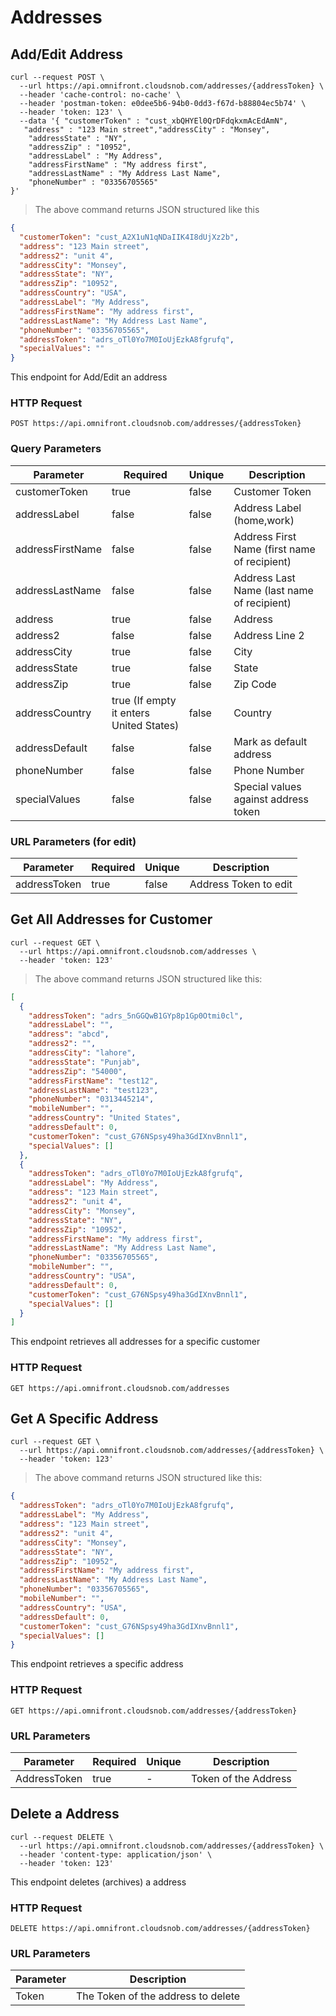 # Addresses

## Add/Edit Address

```shell
curl --request POST \
  --url https://api.omnifront.cloudsnob.com/addresses/{addressToken} \
  --header 'cache-control: no-cache' \
  --header 'postman-token: e0dee5b6-94b0-0dd3-f67d-b88804ec5b74' \
  --header 'token: 123' \
  --data '{ "customerToken" : "cust_xbQHYEl0QrDFdqkxmAcEdAmN",
   "address" : "123 Main street","addressCity" : "Monsey",
    "addressState" : "NY",
    "addressZip" : "10952",
    "addressLabel" : "My Address",
    "addressFirstName" : "My address first",
    "addressLastName" : "My Address Last Name",
    "phoneNumber" : "03356705565"
}'

```

> The above command returns JSON structured like this

```json
{
  "customerToken": "cust_A2X1uN1qNDaIIK4I8dUjXz2b",
  "address": "123 Main street",
  "address2": "unit 4",
  "addressCity": "Monsey",
  "addressState": "NY",
  "addressZip": "10952",
  "addressCountry": "USA",
  "addressLabel": "My Address",
  "addressFirstName": "My address first",
  "addressLastName": "My Address Last Name",
  "phoneNumber": "03356705565",
  "addressToken": "adrs_oTl0Yo7M0IoUjEzkA8fgrufq",
  "specialValues": ""
}
```

This endpoint for Add/Edit an address

### HTTP Request

`POST https://api.omnifront.cloudsnob.com/addresses/{addressToken}`

### Query Parameters

| Parameter        | Required                                | Unique | Description                                  |
| ---------------- | --------------------------------------- | ------ | -------------------------------------------- |
| customerToken    | true                                    | false  | Customer Token                               |
| addressLabel     | false                                   | false  | Address Label (home,work)                    |
| addressFirstName | false                                   | false  | Address First Name (first name of recipient) |
| addressLastName  | false                                   | false  | Address Last Name (last name of recipient)   |
| address          | true                                    | false  | Address                                      |
| address2         | false                                   | false  | Address Line 2                               |
| addressCity      | true                                    | false  | City                                         |
| addressState     | true                                    | false  | State                                        |
| addressZip       | true                                    | false  | Zip Code                                     |
| addressCountry   | true (If empty it enters United States) | false  | Country                                      |
| addressDefault   | false                                   | false  | Mark as default address                      |
| phoneNumber      | false                                   | false  | Phone Number                                 |
| specialValues    | false                                   | false  | Special values against address token         |

### URL Parameters (for edit)

| Parameter    | Required | Unique | Description           |
| ------------ | -------- | ------ | --------------------- |
| addressToken | true     | false  | Address Token to edit |

## Get All Addresses for Customer

```shell
curl --request GET \
  --url https://api.omnifront.cloudsnob.com/addresses \
  --header 'token: 123'
```

> The above command returns JSON structured like this:

```json
[
  {
    "addressToken": "adrs_5nGGQwB1GYp8p1Gp0Otmi0cl",
    "addressLabel": "",
    "address": "abcd",
    "address2": "",
    "addressCity": "lahore",
    "addressState": "Punjab",
    "addressZip": "54000",
    "addressFirstName": "test12",
    "addressLastName": "test123",
    "phoneNumber": "0313445214",
    "mobileNumber": "",
    "addressCountry": "United States",
    "addressDefault": 0,
    "customerToken": "cust_G76NSpsy49ha3GdIXnvBnnl1",
    "specialValues": []
  },
  {
    "addressToken": "adrs_oTl0Yo7M0IoUjEzkA8fgrufq",
    "addressLabel": "My Address",
    "address": "123 Main street",
    "address2": "unit 4",
    "addressCity": "Monsey",
    "addressState": "NY",
    "addressZip": "10952",
    "addressFirstName": "My address first",
    "addressLastName": "My Address Last Name",
    "phoneNumber": "03356705565",
    "mobileNumber": "",
    "addressCountry": "USA",
    "addressDefault": 0,
    "customerToken": "cust_G76NSpsy49ha3GdIXnvBnnl1",
    "specialValues": []
  }
]
```

This endpoint retrieves all addresses for a specific customer

### HTTP Request

`GET https://api.omnifront.cloudsnob.com/addresses`

## Get A Specific Address

```shell
curl --request GET \
  --url https://api.omnifront.cloudsnob.com/addresses/{addressToken} \
  --header 'token: 123'
```

> The above command returns JSON structured like this:

```json
{
  "addressToken": "adrs_oTl0Yo7M0IoUjEzkA8fgrufq",
  "addressLabel": "My Address",
  "address": "123 Main street",
  "address2": "unit 4",
  "addressCity": "Monsey",
  "addressState": "NY",
  "addressZip": "10952",
  "addressFirstName": "My address first",
  "addressLastName": "My Address Last Name",
  "phoneNumber": "03356705565",
  "mobileNumber": "",
  "addressCountry": "USA",
  "addressDefault": 0,
  "customerToken": "cust_G76NSpsy49ha3GdIXnvBnnl1",
  "specialValues": []
}
```

This endpoint retrieves a specific address

### HTTP Request

`GET https://api.omnifront.cloudsnob.com/addresses/{addressToken}`

### URL Parameters

| Parameter    | Required | Unique | Description          |
| ------------ | -------- | ------ | -------------------- |
| AddressToken | true     | -      | Token of the Address |

## Delete a Address

```shell
curl --request DELETE \
  --url https://api.omnifront.cloudsnob.com/addresses/{addressToken} \
  --header 'content-type: application/json' \
  --header 'token: 123'
```

This endpoint deletes (archives) a address

### HTTP Request

`DELETE https://api.omnifront.cloudsnob.com/addresses/{addressToken}`

### URL Parameters

| Parameter | Description                        |
| --------- | ---------------------------------- |
| Token     | The Token of the address to delete |
